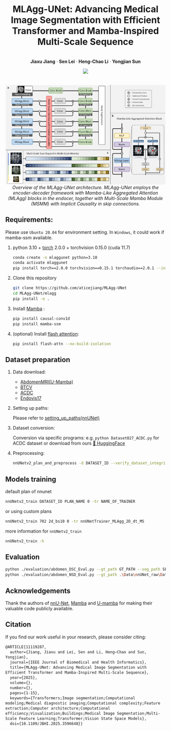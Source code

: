 <br />
<p align="center">
  <h1 align="center">MLAgg-UNet: Advancing Medical Image Segmentation with Efficient Transformer and Mamba-Inspired Multi-Scale Sequence</h1>
  <p align="center">
    <br />
    <strong>Jiaxu Jiang</strong></a>
    ·
    <strong>Sen Lei</strong></a>
    ·
    <strong>Heng-Chao Li</strong></a>
    ·
    <strong>Yongjian Sun</strong></a>
  </p>

  <p align="center">
    <a href='https://xplorestaging.ieee.org/document/11119287'>
      <img src='https://img.shields.io/badge/Paper-IEEE-blue'>
    </a>
  </p>
<br />

<div  align="center">    
 <img src="./assets/GA.png" width = 960  align=center />
 <br>
 <em>Overview of the MLAgg-UNet architecture. MLAgg-UNet employs the encoder-decoder framework with Mamba-Like Aggregated Attention (MLAgg) blocks in the endocer, together with Multi-Scale Mamba Module (MSMM) with Implicit Causality in skip connections.</em>
</div>


## Requirements: 

Please use `Ubuntu 20.04` for environment setting. In `Windows`, it could work if mamba-ssm available. 

1. python 3.10 + [torch](https://pytorch.org/get-started/locally/) 2.0.0 + torchvision 0.15.0 (cuda 11.7)
   ```bash
   conda create -n mlaggunet python=3.10
   conda activate mlaggunet
   pip install torch==2.0.0 torchvision==0.15.1 torchaudio==2.0.1 --index-url https://download.pytorch.org/whl/cu117
   ```

2. Clone this repository
   ```bash
   git clone https://github.com/aticejiang/MLAgg-UNet
   cd MLAgg-UNet/mlagg
   pip install -e .
   ```

3. Install [Mamba](https://github.com/state-spaces/mamba) :
   ```bash
   pip install causal-conv1d
   pip install mamba-ssm
   ```

4. (optional) Install [flash attention](https://github.com/Dao-AILab/flash-attention):
   ```bash
   pip install flash-attn --no-build-isolation
   ``` 

## Dataset preparation

1. Data download:
   - [AbdomenMRI(U-Mamba)](https://arxiv.org/abs/2401.04722)
   - [BTCV](https://www.synapse.org/Synapse:syn3193805/wiki/89480)
   - [ACDC](https://www.creatis.insa-lyon.fr/Challenge/acdc/)
   - [Endovis17]()

2. Setting up paths:
   
   Please refer to [setting_up_paths(nnUNet)](https://github.com/MIC-DKFZ/nnUNet/blob/master/documentation/setting_up_paths.md)
   
3. Dataset conversion:
   
   Conversion via specific programs:
   e.g. ```python Dataset027_ACDC.py``` for ACDC dataset or download from ours [🤗 HuggingFace](https://huggingface.co/datasets/deleet/nnUNet_raw_Datasets)

4. Preprocessing:
   ```bash
   nnUNetv2_plan_and_preprocess -d DATASET_ID --verify_dataset_integrity
   ```

## Models training
default plan of nnunet
```bash
nnUNetv2_train DATASET_ID PLAN_NAME 0 -tr NAME_OF_TRAINER
```
or using custom plans
```bash
nnUNetv2_train 702 2d_bs10 0 -tr nnUNetTrainer_MLAgg_2D_dt_MS
```
more information for `nnUNetv2_train`
```bash
nnUNetv2_train -h
```

## Evaluation
```bash
python ./evaluation/abdomen_DSC_Eval.py --gt_path GT_PATH --seg_path SEG_PATH --save_path SEG_PATH
python ./evaluation/abdomen_NSD_Eval.py --gt_path .\Data\nnUNet_raw\Dataset702_AbdomenMRI\labelsTs --seg_path .\Data\nnUNet_results\Dataset702_AbdomenMRI\nnUNetTrainer_nnUNetTrainer_MLAgg_2D_dt_MS__nnUNetPlans__2d_bs10\fold_0\validation --save_path .\Data\nnUNet_results\Dataset702_AbdomenMRI\nnUNetTrainer_nnUNetTrainer_MLAgg_2D_dt_MS__nnUNetPlans__2d_bs10\fold_0\validation
```

## Acknowledgements

Thank the authors of [nnU-Net](https://github.com/MIC-DKFZ/nnUNet), [Mamba](https://github.com/state-spaces/mamba) and [U-mamba](https://github.com/bowang-lab/U-Mamba) for making their valuable code publicly available.

## Citation
If you find our work useful in your research, please consider citing:
```
@ARTICLE{11119287,
  author={Jiang, Jiaxu and Lei, Sen and Li, Heng–Chao and Sun, Yongjian},
  journal={IEEE Journal of Biomedical and Health Informatics}, 
  title={MLAgg-UNet: Advancing Medical Image Segmentation with Efficient Transformer and Mamba-Inspired Multi-Scale Sequence}, 
  year={2025},
  volume={},
  number={},
  pages={1-15},
  keywords={Transformers;Image segmentation;Computational modeling;Medical diagnostic imaging;Computational complexity;Feature extraction;Computer architecture;Computational efficiency;Visualization;Buildings;Medical Image Segmentation;Multi-Scale Feature Learning;Transformer;Vision State Space Models},
  doi={10.1109/JBHI.2025.3596648}}
```
